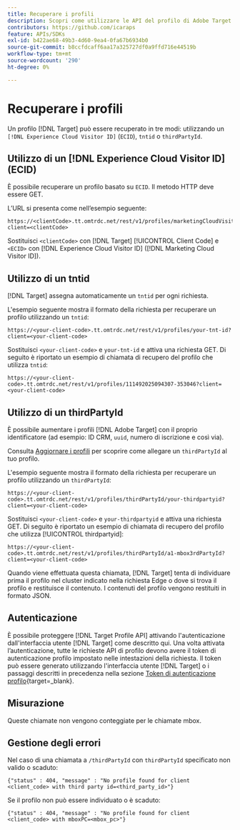 ```yaml
---
title: Recuperare i profili
description: Scopri come utilizzare le API del profilo di Adobe Target per recuperare i dati dei visitatori da utilizzare in [!DNL Target].
contributors: https://github.com/icaraps
feature: APIs/SDKs
exl-id: b422ae68-49b3-4d60-9ea4-0fa67b6934b0
source-git-commit: b8ccfdcaff6aa17a325727df0a9ffd716e44519b
workflow-type: tm+mt
source-wordcount: '290'
ht-degree: 0%

---
```


# Recuperare i profili

Un profilo [!DNL Target] può essere recuperato in tre modi: utilizzando un `[!DNL Experience Cloud Visitor ID]` (`ECID`), `tntid` o `thirdPartyId`.

## Utilizzo di un [!DNL Experience Cloud Visitor ID] (ECID)

È possibile recuperare un profilo basato su `ECID`. Il metodo HTTP deve essere GET.

L’URL si presenta come nell’esempio seguente:

```
https://<clientCode>.tt.omtrdc.net/rest/v1/profiles/marketingCloudVisitorId/<ECID>?client=<clientCode>
```

Sostituisci `<clientCode>` con [!DNL Target] [!UICONTROL Client Code] e `<ECID>` con [!DNL Experience Cloud Visitor ID] ([!DNL Marketing Cloud Visitor ID]).

## Utilizzo di un tntid

[!DNL Target] assegna automaticamente un `tntid` per ogni richiesta.

L&#39;esempio seguente mostra il formato della richiesta per recuperare un profilo utilizzando un `tntid`:

```
https://<your-client-code>.tt.omtrdc.net/rest/v1/profiles/your-tnt-id?client=<your-client-code>
```

Sostituisci `<your-client-code>` e `your-tnt-id` e attiva una richiesta GET. Di seguito è riportato un esempio di chiamata di recupero del profilo che utilizza `tntid`:

```
https://<your-client-code>.tt.omtrdc.net/rest/v1/profiles/111492025094307-353046?client=<your-client-code>
```

## Utilizzo di un thirdPartyId

È possibile aumentare i profili [!DNL Adobe Target] con il proprio identificatore (ad esempio: ID CRM, `uuid`, numero di iscrizione e così via).

Consulta [Aggiornare i profili](/help/dev/administer/profile-api/profile-api-overview.md) per scoprire come allegare un `thirdPartyId` al tuo profilo.

L&#39;esempio seguente mostra il formato della richiesta per recuperare un profilo utilizzando un `thirdPartyId`:

```
https://<your-client-code>.tt.omtrdc.net/rest/v1/profiles/thirdPartyId/your-thirdpartyid?client=<your-client-code>
```

Sostituisci `<your-client-code>` e `your-thirdpartyid` e attiva una richiesta GET. Di seguito è riportato un esempio di chiamata di recupero del profilo che utilizza [!UICONTROL thirdpartyid]:

```
https://<your-client-code>.tt.omtrdc.net/rest/v1/profiles/thirdPartyId/a1-mbox3rdPartyId?client=<your-client-code>
```

Quando viene effettuata questa chiamata, [!DNL Target] tenta di individuare prima il profilo nel cluster indicato nella richiesta Edge o dove si trova il profilo e restituisce il contenuto. I contenuti del profilo vengono restituiti in formato JSON.

## Autenticazione

È possibile proteggere [!DNL Target Profile API] attivando l&#39;autenticazione dall&#39;interfaccia utente [!DNL Target] come descritto qui. Una volta attivata l’autenticazione, tutte le richieste API di profilo devono avere il token di autenticazione profilo impostato nelle intestazioni della richiesta. Il token può essere generato utilizzando l&#39;interfaccia utente [!DNL Target] o i passaggi descritti in precedenza nella sezione [Token di autenticazione profilo](https://developers.adobetarget.com/api/#authentication-tokens){target=_blank}.

## Misurazione

Queste chiamate non vengono conteggiate per le chiamate mbox.

## Gestione degli errori

Nel caso di una chiamata a `/thirdPartyId` con `thirdPartyId` specificato non valido o scaduto:

```
{"status" : 404, "message" : "No profile found for client <client_code> with third party id=<third_party_id>"}
```

Se il profilo non può essere individuato o è scaduto:

```
{"status" : 404, "message" : "No profile found for client <client_code> with mboxPC=<mbox_pc>"}
```
